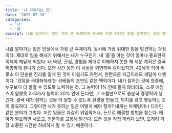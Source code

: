 ```yaml
---
title: '나 다워지는 것'
date: '2025-07-10'
categories:
  - '나'
  - '꼴'
excerpt: 나를 알아가는 것은 가장 큰 숙제이며 동시에 가장 위대한 힘을 발견하는 것과 같다.
---
```


나를 알아가는 일은 인생에서 가장 큰 숙제이자, 동시에 가장 위대한 힘을 발견하는 과정이다.
제대로 일을 해내기 위해서는 내가 누구인지, 내 ‘꼴’을 아는 것이 얼마나 중요한지 이제야 깨닫게 되었다. 내 역량, 관심, 경험을 제대로 이해하지 못한 채 세운 계획은 결국 허망하게 끝나기 쉽다. 오랜 시간 동안 이 사실을 외면하며 살아왔지만, 42세가 되어 비로소 이 단순한 진리를 알게 된 것이 아쉽기도 하면서, 한편으론 지금이라도 깨달아 다행이다.
‘강점을 극대화하라’는 선배들의 조언도 같은 맥락이다. 내가 잘하는 것에 집중해, 누구보다 더 잘할 수 있도록 노력하는 것. 그 능력이 1% 안에 들지 않더라도, 스콧 애덤스가 말했듯 2~3가지 능력이 20% 안에 든다면, 그 조합만으로도 충분히 경쟁력이 생긴다. 결국 내가 잘하는 것을 더 잘할 수 있도록 환경을 만들고, 의지를 갖고 행동하는 것이 중요하다.
그렇다면 내가 못하는 일은 어떻게 해야 할까? 내게는 마케팅이나 디자인 같은 분야가 그렇다. 이런 일들은 과감히 위임하거나, 돈으로 해결할 방법을 찾는다. 테마가 필요하면 사오고, 전문가를 고용해 맡긴다. 모든 것을 직접 하려다 보면, 오히려 가장 소중한 시간만 허비하게 될 수 있기 때문이다.

